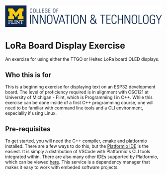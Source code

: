 ![CIT banner](CIT.Stamp.png)
# LoRa Board Display Exercise
An exercise for using either the TTGO or Heltec LoRa board OLED displays.

## Who this is for
This is a beginning exercise for displaying text on an ESP32 development board. The level of proficiency required is in alignment with CSC121 at University of Michigan - Flint, which is Programming I in C++. While this exercise can be done inside of a first C++ programming course, one will need to be familiar with command line tools and a CLI environment, especiallly if using Linux.

## Pre-requisites
To get started, you will need the C++ compiler, cmake and [platformio](platformio.org) installed. There are a few ways to do this, but the [Platformio IDE](https://platformio.org/platformio-ide) is the easiest. It is simply a distribution of VSCode with Platformio's CLI tools integrated within. There are also many other IDEs supported by Platformio, which can be viewed [here](https://platformio.org/install/integration). This service is a dependency manager that makes it easy to work with embeded software projects.
